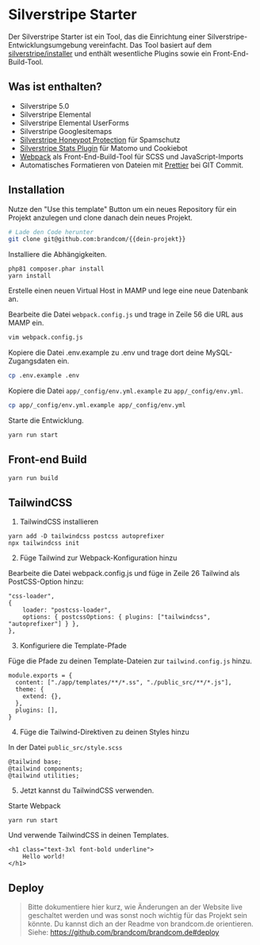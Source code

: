 # Silverstripe Starter

Der Silverstripe Starter ist ein Tool, das die Einrichtung einer Silverstripe-Entwicklungsumgebung vereinfacht. Das Tool basiert auf dem [silverstripe/installer](https://github.com/silverstripe/silverstripe-installer) und enthält wesentliche Plugins sowie ein Front-End-Build-Tool.

## Was ist enthalten?

-   Silverstripe 5.0
-   Silverstripe Elemental
-   Silverstripe Elemental UserForms
-   Silverstripe Googlesitemaps
-   [Silverstripe Honeypot Protection](https://github.com/brandcom/silverstripe-honeypotprotection) für Spamschutz
-   [Silverstripe Stats Plugin](https://github.com/brandcom/silverstripe-analytics) für Matomo und Cookiebot
-   [Webpack](https://webpack.js.org/) als Front-End-Build-Tool für SCSS und JavaScript-Imports
-   Automatisches Formatieren von Dateien mit [Prettier](https://prettier.io/) bei GIT Commit.

## Installation

Nutze den "Use this template" Button um ein neues Repository für ein Projekt anzulegen und clone danach dein neues Projekt.

```sh
# Lade den Code herunter
git clone git@github.com:brandcom/{{dein-projekt}}
```

Installiere die Abhängigkeiten.

```
php81 composer.phar install
yarn install
```

Erstelle einen neuen Virtual Host in MAMP und lege eine neue Datenbank an.

Bearbeite die Datei `webpack.config.js` und trage in Zeile 56 die URL aus MAMP ein.

```sh
vim webpack.config.js
```

Kopiere die Datei .env.example zu .env und trage dort deine MySQL-Zugangsdaten ein.

```sh
cp .env.example .env
```

Kopiere die Datei `app/_config/env.yml.example` zu `app/_config/env.yml`.

```sh
cp app/_config/env.yml.example app/_config/env.yml
```

Starte die Entwicklung.

```sh
yarn run start
```

## Front-end Build

```sh
yarn run build
```

## TailwindCSS

1. TailwindCSS installieren

```
yarn add -D tailwindcss postcss autoprefixer
npx tailwindcss init
```

2. Füge Tailwind zur Webpack-Konfiguration hinzu

Bearbeite die Datei webpack.config.js und füge in Zeile 26 Tailwind als PostCSS-Option hinzu:

```
"css-loader",
{
    loader: "postcss-loader",
    options: { postcssOptions: { plugins: ["tailwindcss", "autoprefixer"] } },
},
```

3. Konfiguriere die Template-Pfade

Füge die Pfade zu deinen Template-Dateien zur `tailwind.config.js` hinzu.

```
module.exports = {
  content: ["./app/templates/**/*.ss", "./public_src/**/*.js"],
  theme: {
    extend: {},
  },
  plugins: [],
}
```

4. Füge die Tailwind-Direktiven zu deinen Styles hinzu

In der Datei `public_src/style.scss`

```
@tailwind base;
@tailwind components;
@tailwind utilities;
```

5. Jetzt kannst du TailwindCSS verwenden.

Starte Webpack

```
yarn run start
```

Und verwende TailwindCSS in deinen Templates.

```
<h1 class="text-3xl font-bold underline">
    Hello world!
</h1>
```

## Deploy

> Bitte dokumentiere hier kurz, wie Änderungen an der Website live geschaltet werden und was sonst noch wichtig für das
> Projekt sein könnte. Du kannst dich an der Readme von brandcom.de orientieren.
> Siehe: https://github.com/brandcom/brandcom.de#deploy
